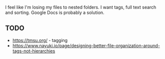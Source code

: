I feel like I'm losing my files to nested folders. I want tags, full text search and sorting. Google Docs is probably a solution.

## TODO

- https://tmsu.org/ - tagging
- https://www.nayuki.io/page/designing-better-file-organization-around-tags-not-hierarchies
